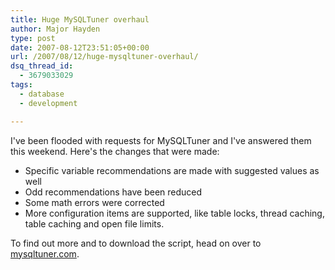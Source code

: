 ```yaml
---
title: Huge MySQLTuner overhaul
author: Major Hayden
type: post
date: 2007-08-12T23:51:05+00:00
url: /2007/08/12/huge-mysqltuner-overhaul/
dsq_thread_id:
  - 3679033029
tags:
  - database
  - development

---
```

I've been flooded with requests for MySQLTuner and I've answered them this weekend. Here's the changes that were made:

  * Specific variable recommendations are made with suggested values as well
  * Odd recommendations have been reduced
  * Some math errors were corrected
  * More configuration items are supported, like table locks, thread caching, table caching and open file limits.

To find out more and to download the script, head on over to [mysqltuner.com][1].

 [1]: http://mysqltuner.com/
